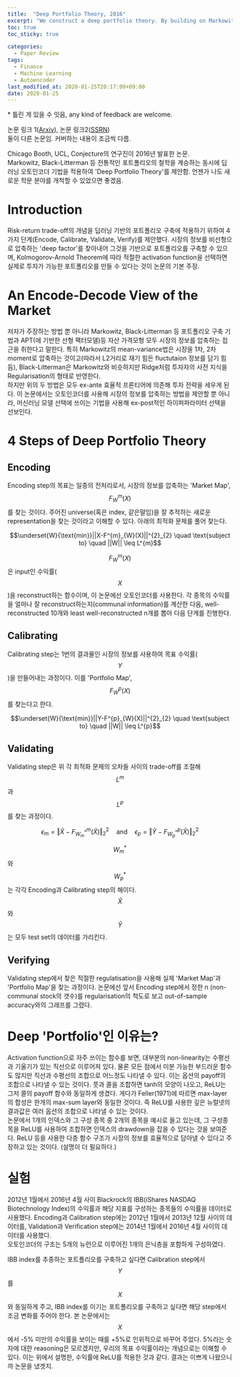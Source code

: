 ```yaml
---
title:  "Deep Portfolio Theory, 2016"
excerpt: "We construct a deep portfolio theory. By building on Markowitz's classic risk-return trade-off, we develop a self-contained four-step routine of encode, calibrate, validate and verify to formulate an automated and general portfolio selection process. At the heart of our algorithm are deep hierarchical compositions of portfolios constructed in the encoding step. The calibration step then provides multivariate payouts in the form of deep hierarchical portfolios that are designed to target a variety of objective functions. The validate step trades-off the amount of regularization used in the encode and calibrate steps. The verification step uses a cross validation approach to trace out an ex post deep portfolio efficient frontier. We demonstrate all four steps of our portfolio theory numerically."
toc: true
toc_sticky: true

categories:
  - Paper Review
tags:
  - Finance
  - Machine Learning
  - Autoencoder
last_modified_at: 2020-01-25T20:17:00+09:00
date: 2020-01-25
---
```


\* 틀린 게 있을 수 잇음, any kind of feedback are welcome.


논문 링크 1([Arxiv](https://arxiv.org/abs/1605.07230)), 논문 링크2([SSRN](https://papers.ssrn.com/sol3/papers.cfm?abstract_id=2838013))  
둘이 다른 논문임. 커버하는 내용이 조금씩 다름.

Chicago Booth, UCL, Conjecture의 연구진이 2016년 발표한 논문.  
Markowitz, Black-Litterman 등 전통적인 포트폴리오의 철학을 계승하는 동시에 딥러닝 오토인코더 기법을 적용하여 'Deep Portfolio Theory'를 제안함.
언젠가 나도 새로운 학문 분야를 개척할 수 있었으면 좋겠음.

# Introduction
Risk-return trade-off의 개념을 딥러닝 기반의 포트폴리오 구축에 적용하기 위하여 4가지 단계(Encode, Calibrate, Validate, Verify)를 제안했다.
시장의 정보를 비선형으로 압축하는 'deep factor'를 찾아내어 그것을 기반으로 포트폴리오를 구축할 수 있으며, Kolmogorov-Arnold Theorem에 따라 적절한 activation function을 선택하면 실제로 투자가 가능한 포트폴리오를 만들 수 있다는 것이 논문의 기본 주장.

# An Encode-Decode View of the Market
저자가 주장하는 방법 뿐 아니라 Markowitz, Black-Litterman 등 포트폴리오 구축 기법과 APT(에 기반한 선형 팩터모델)등 자산 가격모형 모두 시장의 정보를 압축하는 접근을 취한다고 말한다. 특히 Markowitz의 mean-variance법은 시장을 1차, 2차 moment로 압축하는 것이고(따라서 L2거리로 재기 힘든 fluctutaion 정보를 담기 힘듬), Black-Litterman은 Markowitz와 비슷하지만 Ridge처럼 투자자의 사전 지식을 Regularisation의 형태로 반영한다.  
하지만 위의 두 방법은 모두 ex-ante 효율적 프론티어에 의존해 투자 전략을 세우게 된다. 이 논문에서는 오토인코더를 사용해 시장의 정보를 압축하는 방법을 제안할 뿐 아니라, 머신러닝 모델 선택에 쓰이는 기법을 사용해 ex-post적인 하이퍼파라미터 선택을 선보인다.

# 4 Steps of Deep Portfolio Theory
## Encoding
Encoding step의 목표는 일종의 전처리로서, 시장의 정보를 압축하는 'Market Map', $$F^{m}_{W}(X)$$를 찾는 것이다. 주어진 universe(혹은 index, 같은말임)을 잘 추적하는 새로운 representation을 찾는 것이라고 이해할 수 있다. 아래의 최적화 문제를 풀어 찾는다.

$$\underset{W}{\text{min}}||X-F^{m}_{W}(X)||^{2}_{2} \quad \text{subject to} \quad ||W|| \leq L^{m}$$  

$$F^{m}_{W}(X)$$은 input인 수익률($$X$$)을 reconstruct하는 함수이며, 이 논문에선 오토인코더를 사용한다. 각 종목의 수익률을 얼마나 잘 reconstruct하는지(communal information)를 계산한 다음, well-reconstructed 10개와 least well-reconstructed n개를 뽑아 다음 단계를 진행한다.

## Calibrating
Calibrating step는 1번의 결과물인 시장의 정보를 사용하여 목표 수익률($$Y$$)을 만들어내는 과정이다. 이를 'Portfolio Map', $$F^{p}_{W}(X)$$를 찾는다고 한다.  

$$\underset{W}{\text{min}}||Y-F^{p}_{W}(X)||^{2}_{2} \quad \text{subject to} \quad ||W|| \leq L^{p}$$

## Validating
Validating step은 위 각 최적화 문제의 오차들 사이의 trade-off를 조절해 $$L^{m}$$과 $$L^{p}$$를 찾는 과정이다.

$$\epsilon_{m} = \Vert\hat{X}-F^{m}_{W^{\ast}_{m}}(\hat{X})\Vert^{2}_{2} \quad \text{and} \quad \epsilon_{p} = \Vert\hat{Y}-F^{p}_{W^{\ast}_{p}}(\hat{X})\Vert^{2}_{2}$$  

$$W^{\ast}_{m}$$ 와 $$W^{\ast}_{p}$$는 각각 Encoding과 Calibrating step의 해이다. $$\hat{X}$$와 $$\hat{Y}$$는 모두 test set의 데이터를 가리킨다.

## Verifying
Validating step에서 찾은 적절한 regulatisation을 사용해 실제 'Market Map'과 'Portfolio Map'을 찾는 과정이다. 논문에선 앞서 Encoding step에서 정한 n (non-communal stock의 갯수)를 regularisation의 척도로 보고 out-of-sample accuracy와의 그래프를 그렸다.

# Deep 'Portfolio'인 이유는?
Activation function으로 자주 쓰이는 함수를 보면, 대부분의 non-linearity는 수평선과 기울기가 있는 직선으로 이루어져 있다. 물론 모든 점에서 미분 가능한 부드러운 함수도 많지만 직선과 수평선의 조합으로 어느정도 나타낼 수 있다. 이는 옵션의 payoff의 조합으로 나타낼 수 있는 것이다. 풋과 콜을 조합하면 tanh의 모양이 나오고, ReLU는 그저 콜의 payoff 함수와 동일하게 생겼다. 게다가 Feller(1971)에 따르면 max-layer의 합성은 한개의 max-sum layer와 동일한 것이다. 즉 ReLU를 사용한 깊은 뉴럴넷의 결과값은 여러 옵션의 조합으로 나타낼 수 있는 것이다.  
논문에서 1개의 인덱스와 그 구성 종목 중 2개의 종목을 예시로 들고 있는데, 그 구성종목을 ReLU를 사용하여 조합하면 인덱스의 drawdown을 잡을 수 있다는 것을 보여준다. ReLU 등을 사용한 다층 함수 구조가 시장의 정보를 효율적으로 담아낼 수 있다고 주장하고 있는 것이다. (설명이 더 필요하다.)

# 실험
2012년 1월에서 2016년 4월 사이 Blackrock의 IBB(iShares NASDAQ Biotechnology Index)의 수익률과 해당 지표를 구성하는 종목들의 수익률을 데이터로 사용했다. Encoding과 Calibration step에는 2012년 1월에서 2013년 12월 사이의 데이터를, Validation과 Verification step에는 2014년 1월에서 2016년 4월 사이의 데이터를 사용했다.  
오토인코더의 구조는 5개의 뉴런으로 이루어진 1개의 은닉층을 포함하게 구성하였다.

IBB index를 추종하는 포트폴리오를 구축하고 싶다면 Calibration step에서 $$Y$$를 $$X$$와 동일하게 주고, IBB index를 이기는 포트폴리오를 구축하고 싶다면 해당 step에서 조금 변화를 주어야 한다. 본 논문에서는 $$X$$에서 -5% 미만의 수익률을 보이는 때를 +5%로 인위적으로 바꾸어 주었다. 5%라는 숫자에 대한 reasoning은 모르겠지만, 우리의 목표 수익률이라는 개념으로는 이해할 수 있다. 이는 위에서 설명한, 수익률에 ReLU를 적용한 것과 같다. 결과는 이쁘게 나왔으니까 논문을 냈겟지.
